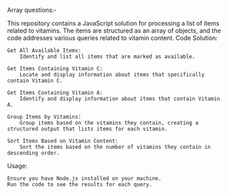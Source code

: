 Array questions:-

This repository contains a JavaScript solution for processing a list of items related to vitamins. The items are structured as an array of objects, and the code addresses various queries related to vitamin content.
Code Solution:

    Get All Available Items:
        Identify and list all items that are marked as available.

    Get Items Containing Vitamin C:
        Locate and display information about items that specifically contain Vitamin C.

    Get Items Containing Vitamin A:
        Identify and display information about items that contain Vitamin A.

    Group Items by Vitamins:
        Group items based on the vitamins they contain, creating a structured output that lists items for each vitamin.

    Sort Items Based on Vitamin Content:
        Sort the items based on the number of vitamins they contain in descending order.

Usage:

    Ensure you have Node.js installed on your machine.
    Run the code to see the results for each query.